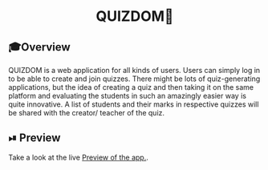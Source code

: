 <div align="center">
    <h1>QUIZ<b>DOM🧠</b></h1>
</div>

## 🎓Overview

QUIZDOM is a web application for all kinds of users. Users can simply log in to be able to create and join quizzes. There might be lots of quiz-generating applications, but the idea of creating a quiz and then taking it on the same platform and evaluating the students in such an amazingly easier way is quite innovative. A list of students and their marks in respective quizzes will be shared with the creator/ teacher of the quiz.

## ⏯ Preview

Take a look at the live <a href="https://quizdom.onrender.com/" target="_blank">Preview of the app.</a>.
